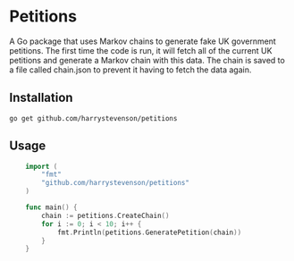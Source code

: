 # Petitions

A Go package that uses Markov chains to generate fake UK government petitions.
The first time the code is run, it will fetch all of the current UK petitions and generate a Markov chain with this data. The chain is saved to a file called chain.json to prevent it having to fetch the data again.

## Installation

`go get github.com/harrystevenson/petitions`

## Usage

```go
    import (
        "fmt"
        "github.com/harrystevenson/petitions"
    )

    func main() {
	    chain := petitions.CreateChain()
	    for i := 0; i < 10; i++ {
		    fmt.Println(petitions.GeneratePetition(chain))
	    }
    }

```
